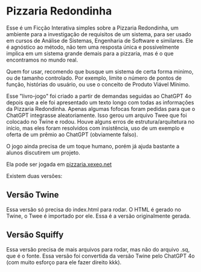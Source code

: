 # Pizzaria Redondinha
 
Esse é um Ficção Interativa simples sobre a Pizzaria Redondinha, um ambiente para a investigação de requisitos de um sistema, para ser usado em cursos de Análise de Sistemas, Engenharia de Software e similares. Ele é agnóstico ao método, não tem uma resposta única e possivelmente implica em um sistema grande demais para a pizzaria, mas é o que encontramos no mundo real.

Quem for usar, recomendo que busque um sistema de certa forma minimo, ou de tamanho controlado. Por exemplo, limite o número de pontos de função, histórias do usuário, ou use o conceito de Produto Viável Mínimo.

Esse "livro-jogo" foi criado a partir de demandas seguidas ao ChatGPT 4o depois que a ele foi apresentado um texto longo com todas as informações da Pizzaria Redondinha. Apenas algumas fofocas foram pedidas para que o ChatGPT integrasse aleatoriamente. Isso gerou um arquivo Twee que foi colocado no Twine e rodou. Houve alguns erros de estrutura/arquitetura no início, mas eles foram resolvidos com insistência, uso de um exemplo e oferta de um prêmio ao ChatGPT (obviamente falso).

O jogo ainda precisa de um toque humano, porém já ajuda bastante a alunos discutirem um projeto.

Ela pode ser jogada em [pizzaria.xexeo.net](http:pizzaria.xexeo.net)

Existem duas versões:

## Versão Twine

Essa versão só precisa do index.html para rodar.
O HTML é gerado no Twine, o Twee é importado por ele.
Essa é a versão originalmente gerada.

## Versão Squiffy

Essa versão precisa de mais arquivos para rodar, mas não do arquivo .sq, que é o fonte.
Essa versão foi convertida da versão Twine pelo ChatGPT 4o (com muito esforço para ele fazer direito kkk).




